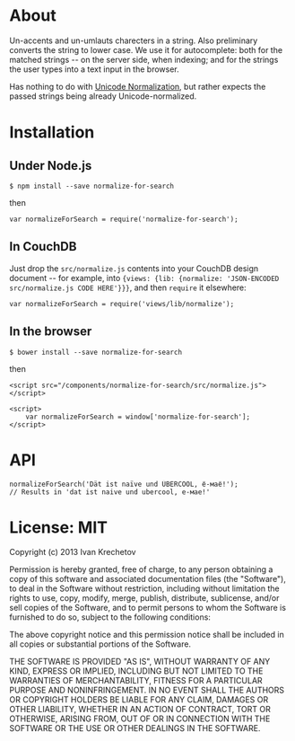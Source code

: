 # About

Un-accents and un-umlauts charecters in a string. Also preliminary converts the string to lower
case. We use it for autocomplete: both for the matched strings -- on the server side, when indexing;
and for the strings the user types into a text input in the browser.

Has nothing to do with [Unicode Normalization](http://www.unicode.org/reports/tr15/), but rather
expects the passed strings being already Unicode-normalized.

# Installation

## Under Node.js

    $ npm install --save normalize-for-search

then

    var normalizeForSearch = require('normalize-for-search');

## In CouchDB

Just drop the `src/normalize.js` contents into your CouchDB design document -- for example, into
`{views: {lib: {normalize: 'JSON-ENCODED src/normalize.js CODE HERE'}}}`, and then `require` it
elsewhere:

    var normalizeForSearch = require('views/lib/normalize');

## In the browser

    $ bower install --save normalize-for-search

then

    <script src="/components/normalize-for-search/src/normalize.js"></script>

    <script>
        var normalizeForSearch = window['normalize-for-search'];
    </script>

# API

    normalizeForSearch('Dät ist naïve und ÜBERCOOL, ё-маё!');
    // Results in 'dat ist naive und ubercool, е-мае!'

# License: MIT

Copyright (c) 2013 Ivan Krechetov

Permission is hereby granted, free of charge, to any person obtaining a copy
of this software and associated documentation files (the "Software"), to deal
in the Software without restriction, including without limitation the rights
to use, copy, modify, merge, publish, distribute, sublicense, and/or sell
copies of the Software, and to permit persons to whom the Software is
furnished to do so, subject to the following conditions:

The above copyright notice and this permission notice shall be included in
all copies or substantial portions of the Software.

THE SOFTWARE IS PROVIDED "AS IS", WITHOUT WARRANTY OF ANY KIND, EXPRESS OR
IMPLIED, INCLUDING BUT NOT LIMITED TO THE WARRANTIES OF MERCHANTABILITY,
FITNESS FOR A PARTICULAR PURPOSE AND NONINFRINGEMENT. IN NO EVENT SHALL THE
AUTHORS OR COPYRIGHT HOLDERS BE LIABLE FOR ANY CLAIM, DAMAGES OR OTHER
LIABILITY, WHETHER IN AN ACTION OF CONTRACT, TORT OR OTHERWISE, ARISING FROM,
OUT OF OR IN CONNECTION WITH THE SOFTWARE OR THE USE OR OTHER DEALINGS IN
THE SOFTWARE.

